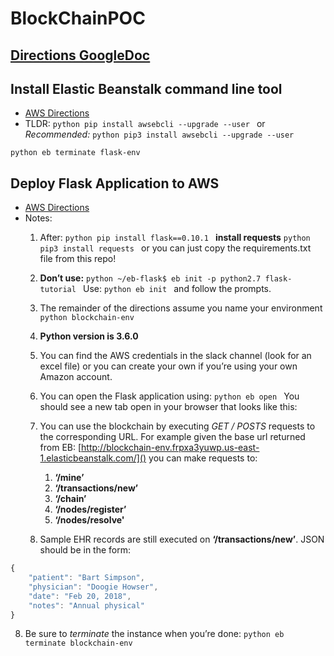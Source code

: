 # BlockChainPOC

## [Directions GoogleDoc](https://docs.google.com/document/d/1jnLH4tmWWb6J4ankNvimDhy8bqHsFlJOO-LgZxo9kNs/edit?usp=sharing)


## Install Elastic Beanstalk command line tool
- [AWS Directions](https://docs.aws.amazon.com/elasticbeanstalk/latest/dg/eb-cli3-install.html)
- TLDR: ```python pip install awsebcli --upgrade --user ``` or *Recommended:* ```python pip3 install awsebcli --upgrade --user ```

```python eb terminate flask-env ```

## Deploy Flask Application to AWS
- [AWS Directions](https://docs.aws.amazon.com/elasticbeanstalk/latest/dg/create-deploy-python-flask.html)
- Notes:
    1. After: ```python pip install flask==0.10.1 ``` **install requests** ```python pip3 install requests ``` or you can just copy the requirements.txt file from this repo!
    2. **Don’t use:** ```python ~/eb-flask$ eb init -p python2.7 flask-tutorial ``` Use: ```python eb init ``` and follow the prompts. 
    3. The remainder of the directions assume you name your environment ```python blockchain-env ```
    4. **Python version is 3.6.0**
    5. You can find the AWS credentials in the slack channel (look for an excel file) or you can create your own if you’re using your own Amazon account.
    6. You can open the Flask application using: ```python eb open ``` You should see a new tab open in your browser that looks like this:
    
    
    
    7. You can use the blockchain by executing *GET / POSTS* requests to the corresponding URL. For example given the base url returned from EB: [http://blockchain-env.frpxa3yuwp.us-east-1.elasticbeanstalk.com/]() you can make requests to: 
        1. **‘/mine’**
        2. **‘/transactions/new’**
        3. **‘/chain’**
        4. **‘/nodes/register’**
        5. **‘/nodes/resolve'**
        
   8. Sample EHR records are still executed on **‘/transactions/new’**. JSON should be in the form: 
```javascript
{
    "patient": "Bart Simpson",
    "physician": "Doogie Howser",
    "date": "Feb 20, 2018",
    "notes": "Annual physical"
}
```
        
   8. Be sure to *terminate* the instance when you’re done: ```python eb terminate blockchain-env ```
   
   



    
